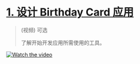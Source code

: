 # [1. 设计 Birthday Card 应用](./1.%20%E8%AE%BE%E8%AE%A1%20Birthday%20Card%20%E5%BA%94%E7%94%A8.md)
> (视频)  可选
>
> 了解开始开发应用所需使用的工具。

[![Watch the video](https://img.youtube.com/vi/2VfD8QC0Q7M/maxresdefault.jpg)](https://youtu.be/2VfD8QC0Q7M)

